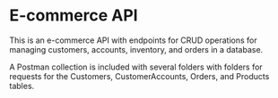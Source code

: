# E-commerce API
This is an e-commerce API with endpoints for CRUD operations for managing customers, accounts, inventory, and orders in a database.

A Postman collection is included with several folders with folders for requests for the Customers, CustomerAccounts, Orders, and Products tables.